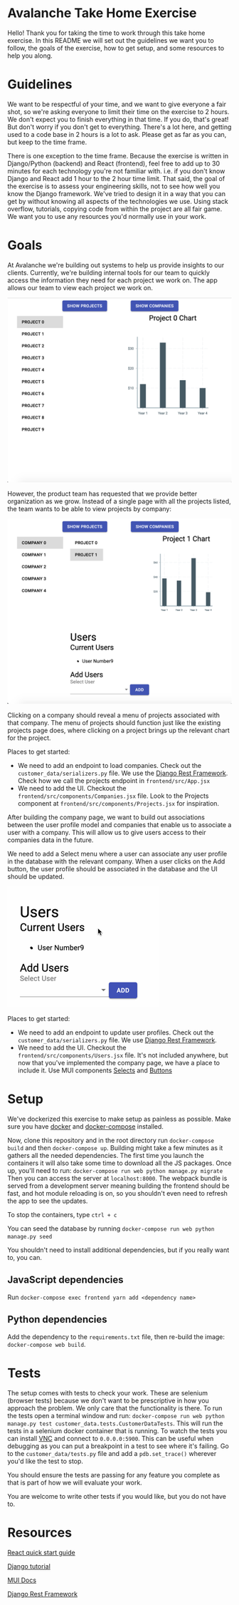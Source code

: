 # Avalanche Take Home Exercise

Hello! Thank you for taking the time to work through this take home exercise. In this
README we will set out the guidelines we want you to follow, the goals of the exercise,
how to get setup, and some resources to help you along.

# Guidelines

We want to be respectful of your time, and we want to give everyone a fair shot, so
we're asking everyone to limit their time on the exercise to 2 hours. We don't expect
you to finish everything in that time. If you do, that's great! But don't worry if
you don't get to everything. There's a lot here, and getting used to a code base
in 2 hours is a lot to ask. Please get as far as you can, but keep to the time frame.

There is one exception to the time frame. Because the exercise is written in Django/Python
(backend) and React (frontend), feel free to add up to 30 minutes for each technology
you're not familiar with. i.e. if you don't know Django and React add 1 hour to the
2 hour time limit. That said, the goal of the exercise is to assess your engineering
skills, not to see how well you know the Django framework. We've tried to design it
in a way that you can get by without knowing all aspects of the technologies we use.
Using stack overflow, tutorials, copying code from within the project are all fair game.
We want you to use any resources you'd normally use in your work.

# Goals

At Avalanche we're building out systems to help us provide insights to our clients.
Currently, we're building internal tools for our team to quickly access the information
they need for each project we work on. The app allows our team to view each project we work on.

![](readme_images/ProjectsView.png)

However, the product team has requested that
we provide better organization as we grow. Instead of a single page with all the projects
listed, the team wants to be able to view projects by company:

![](readme_images/CompaniesView.png)

Clicking on a company should reveal a menu of projects associated with that company.
The menu of projects should function just like the existing projects page does,
where clicking on a project brings up the relevant chart for the project.

Places to get started:
- We need to add an endpoint to load companies. Check out the `customer_data/serializers.py` file.
We use the [Django Rest Framework](https://www.django-rest-framework.org/api-guide/serializers/#serializers). Check how we call the projects endpoint in `frontend/src/App.jsx`
- We need to add the UI. Checkout the `frontend/src/components/Companies.jsx` file.
Look to the Projects component at `frontend/src/components/Projects.jsx` for inspiration.

After building the company page, we want to build out associations between the user profile model
and companies that enable us to associate a user with a company. This will allow us
to give users access to their companies data in the future.

We need to add a Select menu where a user can associate any user profile in the database
with the relevant company. When a user clicks on the Add button, the user profile should
be associated in the database and the UI should be updated.

![](readme_images/AddUser.gif)

Places to get started:
- We need to add an endpoint to update user profiles. Check out the `customer_data/serializers.py` file.
We use [Django Rest Framework](https://www.django-rest-framework.org/api-guide/serializers/#serializers).
- We need to add the UI. Checkout the `frontend/src/components/Users.jsx` file. It's not included anywhere,
but now that you've implemented the company page, we have a place to include it. Use MUI components
[Selects](https://material-ui.com/components/selects/) and [Buttons](https://material-ui.com/components/buttons/)

# Setup

We've dockerized this exercise to make setup as painless as possible. Make sure you have [docker](https://docs.docker.com/get-started/#install-docker-desktop)
and [docker-compose](https://docs.docker.com/compose/install/) installed.

Now, clone this repository and in the root directory run `docker-compose build` and then
`docker-compose up`. Building might take a few minutes as it gathers all the needed dependencies. The first time you launch the containers it will also take some time to download all the JS packages.
Once up, you'll need to run: `docker-compose run web python manage.py migrate`
Then you can access the server at `localhost:8000`. The webpack bundle is served
from a development server meaning building the frontend should be fast, and hot module
reloading is on, so you shouldn't even need to refresh the app to see the updates.

To stop the containers, type `ctrl + c`

You can seed the database by running `docker-compose run web python manage.py seed`

You shouldn't need to install additional dependencies, but if you really want to, you can.

## JavaScript dependencies
Run `docker-compose exec frontend yarn add <dependency name>`

## Python dependencies
Add the dependency to the `requirements.txt` file, then re-build the image:
`docker-compose web build`.

# Tests

The setup comes with tests to check your work. These are selenium (browser tests)
because we don't want to be prescriptive in how you approach the problem. We only
care that the functionality is there. To run the tests open a terminal window and run:
`docker-compose run web python manage.py test customer_data.tests.CustomerDataTests`.
This will run the tests in a selenium docker container that is running. To watch the
tests you can install [VNC](https://www.realvnc.com/en/connect/download/viewer/) and
connect to `0.0.0.0:5900`. This can be useful when debugging as you can put a breakpoint
in a test to see where it's failing. Go to the `customer_data/tests.py` file and
add a `pdb.set_trace()` wherever you'd like the test to stop.

You should ensure the tests are passing for any feature you complete as that is
part of how we will evaluate your work.

You are welcome to write other tests if you would like, but you do not have to.

# Resources

[React quick start guide](https://reactjs.org/docs/hello-world.html)

[Django tutorial](https://docs.djangoproject.com/en/2.2/intro/tutorial01/)

[MUI Docs](https://material-ui.com/)

[Django Rest Framework](https://www.django-rest-framework.org/api-guide/serializers/#serializers)

